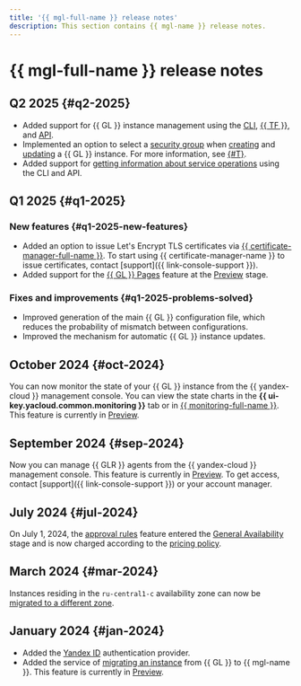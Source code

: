 ```yaml
---
title: '{{ mgl-full-name }} release notes'
description: This section contains {{ mgl-name }} release notes.
---
```


# {{ mgl-full-name }} release notes

## Q2 2025 {#q2-2025}

* Added support for {{ GL }} instance management using the [CLI](./cli-ref/index.md), [{{ TF }}](tf-ref.md), and [API](./api-ref/authentication.md).
* Implemented an option to select a [security group](../vpc/concepts/security-groups.md) when [creating](./operations/instance/instance-create.md) and [updating](./operations/instance/instance-update.md) a {{ GL }} instance. For more information, see [{#T}](./operations/configure-security-group.md).
* Added support for [getting information about service operations](./operations/instance/instance-list.md) using the CLI and API.

## Q1 2025 {#q1-2025}

### New features {#q1-2025-new-features}

* Added an option to issue Let's Encrypt TLS certificates via [{{ certificate-manager-full-name }}](../certificate-manager/). To start using {{ certificate-manager-name }} to issue certificates, contact [support]({{ link-console-support }}).
* Added support for the [{{ GL }} Pages](./concepts/index.md#pages) feature at the [Preview](../overview/concepts/launch-stages.md) stage. 

### Fixes and improvements {#q1-2025-problems-solved}

* Improved generation of the main {{ GL }} configuration file, which reduces the probability of mismatch between configurations.
* Improved the mechanism for automatic {{ GL }} instance updates.

## October 2024 {#oct-2024}

You can now monitor the state of your {{ GL }} instance from the {{ yandex-cloud }} management console. You can view the state charts in the **{{ ui-key.yacloud.common.monitoring }}** tab or in [{{ monitoring-full-name }}](../monitoring/concepts/index.md). This feature is currently in [Preview](../overview/concepts/launch-stages.md).

## September 2024 {#sep-2024}

Now you can manage {{ GLR }} agents from the {{ yandex-cloud }} management console. This feature is currently in [Preview](../overview/concepts/launch-stages.md). To get access, contact [support]({{ link-console-support }}) or your account manager.

## July 2024 {#jul-2024}

On July 1, 2024, the [approval rules](concepts/approval-rules.md) feature entered the [General Availability](../overview/concepts/launch-stages.md) stage and is now charged according to the [pricing policy](pricing.md#prices-instance).


## March 2024 {#mar-2024}

Instances residing in the `ru-central1-c` availability zone can now be [migrated to a different zone](operations/instance/zone-migration.md).


## January 2024 {#jan-2024}

* Added the [Yandex ID](operations/omniauth.md#yandex-id) authentication provider.
* Added the service of [migrating an instance](concepts/migration.md) from {{ GL }} to {{ mgl-name }}. This feature is currently in [Preview](../overview/concepts/launch-stages.md).